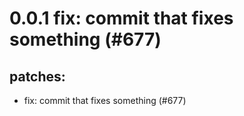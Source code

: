 # 0.0.1 fix: commit that fixes something (#677)

## patches:
* fix: commit that fixes something (#677)

